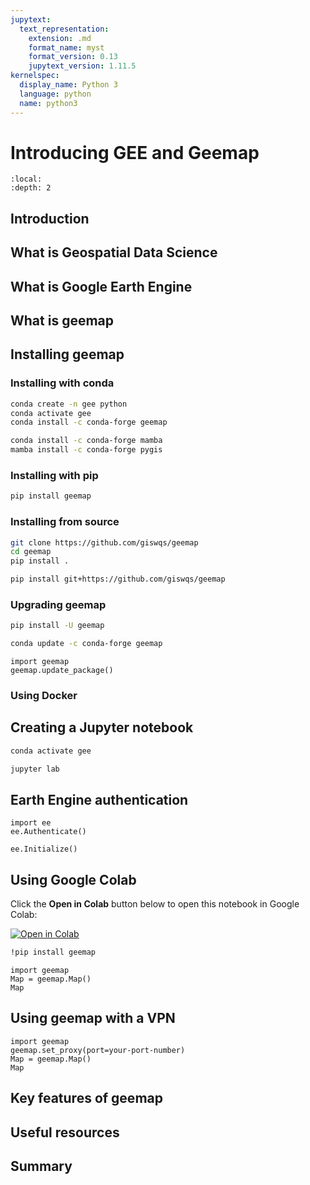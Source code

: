 ```yaml
---
jupytext:
  text_representation:
    extension: .md
    format_name: myst
    format_version: 0.13
    jupytext_version: 1.11.5
kernelspec:
  display_name: Python 3
  language: python
  name: python3
---
```


# Introducing GEE and Geemap

```{contents}
:local:
:depth: 2
```

## Introduction

## What is Geospatial Data Science

## What is Google Earth Engine

## What is geemap

## Installing geemap

### Installing with conda

```bash
conda create -n gee python
conda activate gee
conda install -c conda-forge geemap
```

```bash
conda install -c conda-forge mamba
mamba install -c conda-forge pygis
```

### Installing with pip

```bash
pip install geemap
```

### Installing from source

```bash
git clone https://github.com/giswqs/geemap
cd geemap
pip install .
```

```bash
pip install git+https://github.com/giswqs/geemap
```

### Upgrading geemap

```bash
pip install -U geemap
```

```bash
conda update -c conda-forge geemap
```

```{code-cell} ipython3
import geemap
geemap.update_package()
```

### Using Docker

## Creating a Jupyter notebook

```bash
conda activate gee
```

```bash
jupyter lab
```

## Earth Engine authentication

```{code-cell} ipython3
import ee
ee.Authenticate()
```

```{code-cell} ipython3
ee.Initialize()
```

## Using Google Colab

Click the **Open in Colab** button below to open this notebook in Google Colab:

[![Open in Colab](https://colab.research.google.com/assets/colab-badge.svg)](https://colab.research.google.com/github/giswqs/geebook/blob/master/chapters/01_introduction.ipynb)

```bash
!pip install geemap
```

```{code-cell} ipython3
import geemap
Map = geemap.Map()
Map
```

## Using geemap with a VPN

```{code-cell} ipython3
import geemap
geemap.set_proxy(port=your-port-number)
Map = geemap.Map()
Map
```

## Key features of geemap

## Useful resources

## Summary

